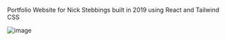 Portfolio Website for Nick Stebbings built in 2019 using React and Tailwind CSS

![image](https://github.com/user-attachments/assets/587e5435-5664-49a3-a5c1-c2dd89c634ed)
